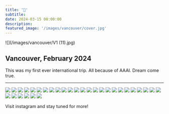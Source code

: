 ```yaml
---
title: '🍁'
subtitle: 
date: 2024-03-15 00:00:00
description: 
featured_image: '/images/vancouver/cover.jpg'
---
```


![](/images/vancouver/V1 (11).jpg)

## Vancouver, February 2024

This was my first ever international trip. All because of AAAI. Dream come true.

---

<div class="gallery" data-columns="3">
	<img src="/images/vancouver/V1 (1).jpg">
	<img src="/images/vancouver/V1 (2).jpg">
	<img src="/images/vancouver/V1 (3).jpg">
	<img src="/images/vancouver/V1 (36).jpg">
	<img src="/images/vancouver/V1 (4).jpg">	
	<img src="/images/vancouver/V1 (35).jpg">
	<img src="/images/vancouver/V1 (5).jpg">
	<img src="/images/vancouver/V1 (34).jpg">
	<img src="/images/vancouver/V1 (6).jpg">
	<img src="/images/vancouver/V1 (33).jpg">
	<img src="/images/vancouver/V1 (7).jpg">
	<img src="/images/vancouver/V1 (8).jpg">
	<img src="/images/vancouver/V1 (31).jpg">
	<img src="/images/vancouver/V1 (38).jpg">
	<img src="/images/vancouver/V1 (9).jpg">
	<img src="/images/vancouver/V1 (30).jpg">
	<img src="/images/vancouver/V1 (10).jpg">
	<img src="/images/vancouver/V1 (29).jpg">
	<img src="/images/vancouver/V1 (12).jpg">
	<img src="/images/vancouver/V1 (21).jpg">
	<img src="/images/vancouver/V1 (28).jpg">
	<img src="/images/vancouver/V1 (13).jpg">
	<img src="/images/vancouver/V1 (14).jpg">
	<img src="/images/vancouver/V1 (15).jpg">
	<img src="/images/vancouver/V1 (25).jpg">
	<img src="/images/vancouver/V1 (16).jpg">
	<img src="/images/vancouver/V1 (24).jpg">
	<img src="/images/vancouver/V1 (17).jpg">
	<img src="/images/vancouver/V1 (18).jpg">
	<img src="/images/vancouver/V1 (22).jpg">
	<img src="/images/vancouver/V1 (19).jpg">
</div>

 Visit instagram and stay tuned for more!